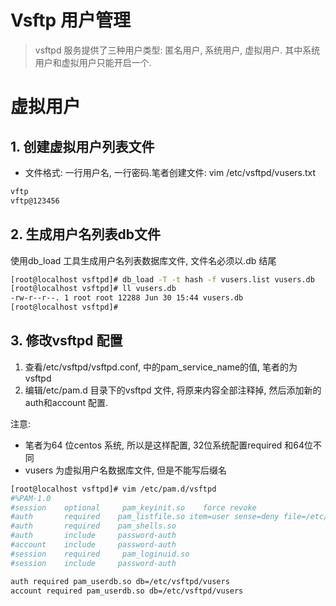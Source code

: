 # Vsftp 用户管理
> vsftpd 服务提供了三种用户类型: 匿名用户, 系统用户, 虚拟用户. 其中系统用户和虚拟用户只能开启一个.


# 虚拟用户
## 1. 创建虚拟用户列表文件
* 文件格式: 一行用户名, 一行密码.笔者创建文件: vim /etc/vsftpd/vusers.txt

```bash
vftp
vftp@123456
```

## 2. 生成用户名列表db文件

使用db_load 工具生成用户名列表数据库文件, 文件名必须以.db 结尾
```bash
[root@localhost vsftpd]# db_load -T -t hash -f vusers.list vusers.db 
[root@localhost vsftpd]# ll vusers.db 
-rw-r--r--. 1 root root 12288 Jun 30 15:44 vusers.db
[root@localhost vsftpd]# 
```

## 3. 修改vsftpd 配置
1. 查看/etc/vsftpd/vsftpd.conf, 中的pam_service_name的值, 笔者的为 vsftpd
2. 编辑/etc/pam.d 目录下的vsftpd 文件, 将原来内容全部注释掉, 然后添加新的auth和account 配置.


 注意:
 * 笔者为64 位centos 系统, 所以是这样配置, 32位系统配置required 和64位不同
 * vusers 为虚拟用户名数据库文件, 但是不能写后缀名

```bash
[root@localhost vsftpd]# vim /etc/pam.d/vsftpd
#%PAM-1.0
#session    optional     pam_keyinit.so    force revoke
#auth       required    pam_listfile.so item=user sense=deny file=/etc/vsftpd/ftpusers onerr=succeed
#auth       required    pam_shells.so
#auth       include     password-auth
#account    include     password-auth
#session    required     pam_loginuid.so
#session    include     password-auth

auth required pam_userdb.so db=/etc/vsftpd/vusers
account required pam_userdb.so db=/etc/vsftpd/vusers
```